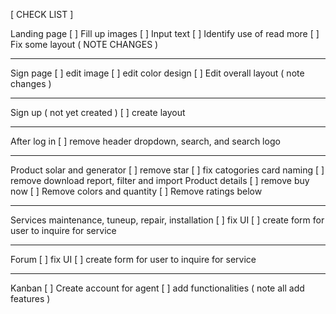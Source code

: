 [ CHECK LIST ]

Landing page
[ ] Fill up images
[ ] Input text 
[ ] Identify use of read more
[ ] Fix some layout ( NOTE CHANGES ) 
****************************************************************************
Sign page
[ ] edit image
[ ] edit color design
[ ] Edit overall layout ( note changes ) 

***************************************************************************
Sign up ( not yet created ) 
[ ] create layout

****************************************************************************
After log in 
[ ] remove header dropdown, search, and search logo

****************************************************************************
Product solar and generator
  [ ] remove star
  [ ] fix catogories card naming
  [ ] remove download report, filter and import
      Product details
      [ ] remove buy now
      [ ] Remove colors and quantity
      [ ] Remove ratings below
****************************************************************************
Services maintenance, tuneup, repair, installation
[ ] fix UI
[ ] create form for user to inquire for service
****************************************************************************
Forum
[ ] fix UI
[ ] create form for user to inquire for service
****************************************************************************
Kanban
[ ] Create account for agent
[ ] add functionalities ( note all add features ) 
